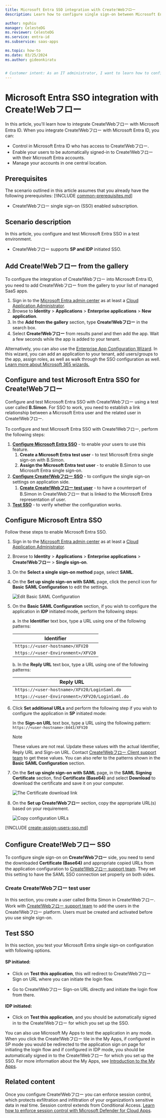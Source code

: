 ```yaml
---
title: Microsoft Entra SSO integration with Create!Webフロー 
description: Learn how to configure single sign-on between Microsoft Entra ID and Create!Webフロー.

author: nguhiu
manager: CelesteDG
ms.reviewer: CelesteDG
ms.service: entra-id
ms.subservice: saas-apps

ms.topic: how-to
ms.date: 03/25/2024
ms.author: gideonkiratu


# Customer intent: As an IT administrator, I want to learn how to configure single sign-on between Microsoft Entra ID and Create!Webãƒ•ãƒ­ãƒ¼ so that I can control who has access to Create!Webãƒ•ãƒ­ãƒ¼, enable automatic sign-in with Microsoft Entra accounts, and manage my accounts in one central location.
---
```


# Microsoft Entra SSO integration with Create!Webフロー

In this article,  you'll learn how to integrate Create!Webフロー with Microsoft Entra ID. When you integrate Create!Webフロー with Microsoft Entra ID, you can:

* Control in Microsoft Entra ID who has access to Create!Webフロー.
* Enable your users to be automatically signed-in to Create!Webフロー with their Microsoft Entra accounts.
* Manage your accounts in one central location.

## Prerequisites
The scenario outlined in this article assumes that you already have the following prerequisites:
[!INCLUDE [common-prerequisites.md](~/identity/saas-apps/includes/common-prerequisites.md)]
* Create!Webフロー single sign-on (SSO) enabled subscription.

## Scenario description

In this article,  you configure and test Microsoft Entra SSO in a test environment.

* Create!Webフロー supports **SP and IDP** initiated SSO.

## Add Create!Webフロー from the gallery

To configure the integration of Create!Webフロー into Microsoft Entra ID, you need to add Create!Webフロー from the gallery to your list of managed SaaS apps.

1. Sign in to the [Microsoft Entra admin center](https://entra.microsoft.com) as at least a [Cloud Application Administrator](~/identity/role-based-access-control/permissions-reference.md#cloud-application-administrator).
1. Browse to **Identity** > **Applications** > **Enterprise applications** > **New application**.
1. In the **Add from the gallery** section, type **Create!Webフロー** in the search box.
1. Select **Create!Webフロー** from results panel and then add the app. Wait a few seconds while the app is added to your tenant.

 Alternatively, you can also use the [Enterprise App Configuration Wizard](https://portal.office.com/AdminPortal/home?Q=Docs#/azureadappintegration). In this wizard, you can add an application to your tenant, add users/groups to the app, assign roles, as well as walk through the SSO configuration as well. [Learn more about Microsoft 365 wizards.](/microsoft-365/admin/misc/azure-ad-setup-guides)

<a name='configure-and-test-azure-ad-sso-for-createweb'></a>

## Configure and test Microsoft Entra SSO for Create!Webフロー

Configure and test Microsoft Entra SSO with Create!Webフロー using a test user called **B.Simon**. For SSO to work, you need to establish a link relationship between a Microsoft Entra user and the related user in Create!Webフロー.

To configure and test Microsoft Entra SSO with Create!Webフロー, perform the following steps:

1. **[Configure Microsoft Entra SSO](#configure-azure-ad-sso)** - to enable your users to use this feature.
    1. **Create a Microsoft Entra test user** - to test Microsoft Entra single sign-on with B.Simon.
    1. **Assign the Microsoft Entra test user** - to enable B.Simon to use Microsoft Entra single sign-on.
1. **[Configure Create!Webフロー SSO](#configure-createwebフロー-sso)** - to configure the single sign-on settings on application side.
    1. **[Create Create!Webフロー test user](#create-createwebフロー-test-user)** - to have a counterpart of B.Simon in Create!Webフロー that is linked to the Microsoft Entra representation of user.
1. **[Test SSO](#test-sso)** - to verify whether the configuration works.

<a name='configure-azure-ad-sso'></a>

## Configure Microsoft Entra SSO

Follow these steps to enable Microsoft Entra SSO.

1. Sign in to the [Microsoft Entra admin center](https://entra.microsoft.com) as at least a [Cloud Application Administrator](~/identity/role-based-access-control/permissions-reference.md#cloud-application-administrator).
1. Browse to **Identity** > **Applications** > **Enterprise applications** > **Create!Webフロー** > **Single sign-on**.
1. On the **Select a single sign-on method** page, select **SAML**.
1. On the **Set up single sign-on with SAML** page, click the pencil icon for **Basic SAML Configuration** to edit the settings.

   ![Edit Basic SAML Configuration](common/edit-urls.png)

1. On the **Basic SAML Configuration** section, if you wish to configure the application in **IDP** initiated mode, perform the following steps:

    a. In the **Identifier** text box, type a URL using one of the following patterns:

    | **Identifier** |
    |--------|
    | `https://<user-hostname>/XFV20` |
    | `https://<user-Environment>/XFV20` |

    b. In the **Reply URL** text box, type a URL using one of the following patterns:
    
    | **Reply URL** |
    |------|
    | `https://<user-hostname>/XFV20/LoginSaml.do` |
    | `https://<user-Environment>/XFV20/LoginSaml.do` |

1. Click **Set additional URLs** and perform the following step if you wish to configure the application in **SP** initiated mode:

    In the **Sign-on URL** text box, type a URL using the following pattern:
    `https://<user-hostname>:8443/XFV20`

	> [!NOTE]
	> These values are not real. Update these values with the actual Identifier, Reply URL and Sign-on URL. Contact [Create!Webフロー Client support team](https://support.createwebflow.jp/contact/) to get these values. You can also refer to the patterns shown in the **Basic SAML Configuration** section.

1. On the **Set up single sign-on with SAML** page, in the **SAML Signing Certificate** section,  find **Certificate (Base64)** and select **Download** to download the certificate and save it on your computer.

	![The Certificate download link](common/certificatebase64.png)

1. On the **Set up Create!Webフロー** section, copy the appropriate URL(s) based on your requirement.

	![Copy configuration URLs](common/copy-configuration-urls.png)

<a name='create-an-azure-ad-test-user'></a>

[!INCLUDE [create-assign-users-sso.md](~/identity/saas-apps/includes/create-assign-users-sso.md)]

## Configure Create!Webフロー SSO

To configure single sign-on on **Create!Webフロー** side, you need to send the downloaded **Certificate (Base64)** and appropriate copied URLs from the application configuration to [Create!Webフロー support team](https://support.createwebflow.jp/contact/). They set this setting to have the SAML SSO connection set properly on both sides.

### Create Create!Webフロー test user

In this section, you create a user called Britta Simon in Create!Webフロー. Work with [Create!Webフロー support team](https://support.createwebflow.jp/contact/) to add the users in the Create!Webフロー platform. Users must be created and activated before you use single sign-on.

## Test SSO 

In this section, you test your Microsoft Entra single sign-on configuration with following options. 

#### SP initiated:

* Click on **Test this application**, this will redirect to Create!Webフロー Sign on URL where you can initiate the login flow.  

* Go to Create!Webフロー Sign-on URL directly and initiate the login flow from there.

#### IDP initiated:

* Click on **Test this application**, and you should be automatically signed in to the Create!Webフロー for which you set up the SSO. 

You can also use Microsoft My Apps to test the application in any mode. When you click the Create!Webフロー tile in the My Apps, if configured in SP mode you would be redirected to the application sign on page for initiating the login flow and if configured in IDP mode, you should be automatically signed in to the Create!Webフロー for which you set up the SSO. For more information about the My Apps, see [Introduction to the My Apps](https://support.microsoft.com/account-billing/sign-in-and-start-apps-from-the-my-apps-portal-2f3b1bae-0e5a-4a86-a33e-876fbd2a4510).

## Related content

Once you configure Create!Webフロー you can enforce session control, which protects exfiltration and infiltration of your organization’s sensitive data in real time. Session control extends from Conditional Access. [Learn how to enforce session control with Microsoft Defender for Cloud Apps](/cloud-app-security/proxy-deployment-aad).
